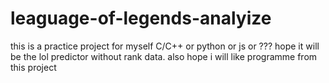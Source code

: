 # leaguage-of-legends-analyize
this is a practice project for myself
C/C++ or python or js or ???
hope it will be the lol predictor without rank data.
also hope i will like programme from this project
